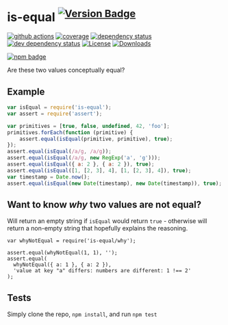 # is-equal <sup>[![Version Badge][2]][1]</sup>

[![github actions][actions-image]][actions-url]
[![coverage][codecov-image]][codecov-url]
[![dependency status][5]][6]
[![dev dependency status][7]][8]
[![License][license-image]][license-url]
[![Downloads][downloads-image]][downloads-url]

[![npm badge][11]][1]

Are these two values conceptually equal?

## Example

```js
var isEqual = require('is-equal');
var assert = require('assert');

var primitives = [true, false, undefined, 42, 'foo'];
primitives.forEach(function (primitive) {
	assert.equal(isEqual(primitive, primitive), true);
});
assert.equal(isEqual(/a/g, /a/g));
assert.equal(isEqual(/a/g, new RegExp('a', 'g')));
assert.equal(isEqual({ a: 2 }, { a: 2 }), true);
assert.equal(isEqual([1, [2, 3], 4], [1, [2, 3], 4]), true);
var timestamp = Date.now();
assert.equal(isEqual(new Date(timestamp), new Date(timestamp)), true);
```

## Want to know *why* two values are not equal?
Will return an empty string if `isEqual` would return `true` - otherwise will return a non-empty string that hopefully explains the reasoning.

```
var whyNotEqual = require('is-equal/why');

assert.equal(whyNotEqual(1, 1), '');
assert.equal(
  whyNotEqual({ a: 1 }, { a: 2 }),
  'value at key "a" differs: numbers are different: 1 !== 2'
);
```

## Tests
Simply clone the repo, `npm install`, and run `npm test`

[1]: https://npmjs.org/package/is-equal
[2]: https://versionbadg.es/inspect-js/is-equal.svg
[5]: https://david-dm.org/inspect-js/is-equal.svg
[6]: https://david-dm.org/inspect-js/is-equal
[7]: https://david-dm.org/inspect-js/is-equal/dev-status.svg
[8]: https://david-dm.org/inspect-js/is-equal#info=devDependencies
[11]: https://nodei.co/npm/is-equal.png?downloads=true&stars=true
[license-image]: https://img.shields.io/npm/l/is-equal.svg
[license-url]: LICENSE
[downloads-image]: https://img.shields.io/npm/dm/is-equal.svg
[downloads-url]: https://npm-stat.com/charts.html?package=is-equal
[codecov-image]: https://codecov.io/gh/inspect-js/is-equal/branch/main/graphs/badge.svg
[codecov-url]: https://app.codecov.io/gh/inspect-js/is-equal/
[actions-image]: https://img.shields.io/endpoint?url=https://github-actions-badge-u3jn4tfpocch.runkit.sh/inspect-js/is-equal
[actions-url]: https://github.com/inspect-js/is-equal/actions
